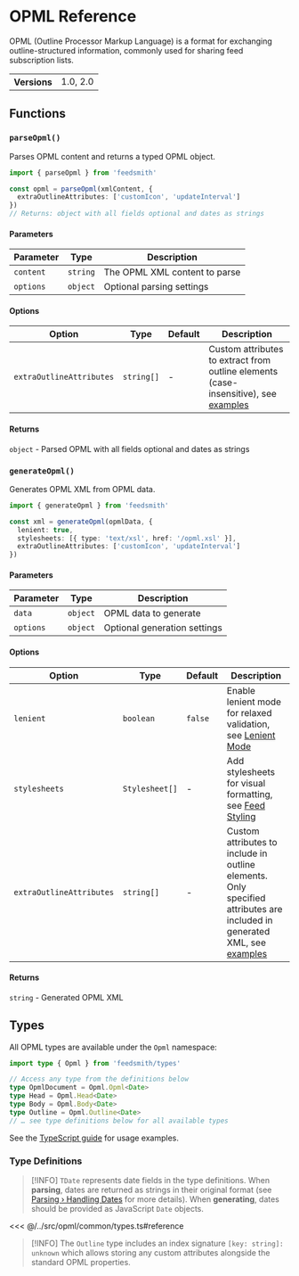 # OPML Reference

OPML (Outline Processor Markup Language) is a format for exchanging outline-structured information, commonly used for sharing feed subscription lists.

<table>
  <tbody>
    <tr>
      <th>Versions</th>
      <td>1.0, 2.0</td>
    </tr>
  </tbody>
</table>

## Functions

### `parseOpml()`

Parses OPML content and returns a typed OPML object.

```typescript
import { parseOpml } from 'feedsmith'

const opml = parseOpml(xmlContent, {
  extraOutlineAttributes: ['customIcon', 'updateInterval']
})
// Returns: object with all fields optional and dates as strings
```

#### Parameters

| Parameter | Type | Description |
|-----------|------|-------------|
| `content` | `string` | The OPML XML content to parse |
| `options` | `object` | Optional parsing settings |

#### Options

| Option | Type | Default | Description |
|--------|------|---------|-------------|
| `extraOutlineAttributes` | `string[]` | - | Custom attributes to extract from outline elements (case-insensitive), see [examples](/parsing/examples#extra-outline-attributes) |

#### Returns
`object` - Parsed OPML with all fields optional and dates as strings

### `generateOpml()`

Generates OPML XML from OPML data.

```typescript
import { generateOpml } from 'feedsmith'

const xml = generateOpml(opmlData, {
  lenient: true,
  stylesheets: [{ type: 'text/xsl', href: '/opml.xsl' }],
  extraOutlineAttributes: ['customIcon', 'updateInterval']
})
```

#### Parameters

| Parameter | Type | Description |
|-----------|------|-------------|
| `data` | `object` | OPML data to generate |
| `options` | `object` | Optional generation settings |

#### Options

| Option | Type | Default | Description |
|--------|------|---------|-------------|
| `lenient` | `boolean` | `false` | Enable lenient mode for relaxed validation, see [Lenient Mode](/generating/lenient-mode) |
| `stylesheets` | `Stylesheet[]` | - | Add stylesheets for visual formatting, see [Feed Styling](/generating/styling) |
| `extraOutlineAttributes` | `string[]` | - | Custom attributes to include in outline elements. Only specified attributes are included in generated XML, see [examples](/generating/examples#extra-outline-attributes) |

#### Returns
`string` - Generated OPML XML

## Types

All OPML types are available under the `Opml` namespace:

```typescript
import type { Opml } from 'feedsmith/types'

// Access any type from the definitions below
type OpmlDocument = Opml.Opml<Date>
type Head = Opml.Head<Date>
type Body = Opml.Body<Date>
type Outline = Opml.Outline<Date>
// … see type definitions below for all available types
```

See the [TypeScript guide](/typescript) for usage examples.

### Type Definitions

> [!INFO]
> `TDate` represents date fields in the type definitions. When **parsing**, dates are returned as strings in their original format (see [Parsing › Handling Dates](/parsing/dates) for more details). When **generating**, dates should be provided as JavaScript `Date` objects.

<<< @/../src/opml/common/types.ts#reference

> [!INFO]
> The `Outline` type includes an index signature `[key: string]: unknown` which allows storing any custom attributes alongside the standard OPML properties.
